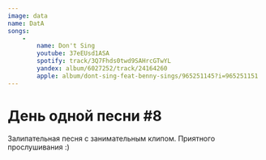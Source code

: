 ```yaml
---
image: data
name: DatA
songs:
    -
        name: Don't Sing
        youtube: 37eEUsd1ASA
        spotify: track/3Q7Fhds0twd9SAHrcGTwYL
        yandex: album/6027252/track/24164260
        apple: album/dont-sing-feat-benny-sings/965251145?i=965251151
---
```

# День одной песни #8

Залипательная песня с занимательным клипом. Приятного прослушивания :)